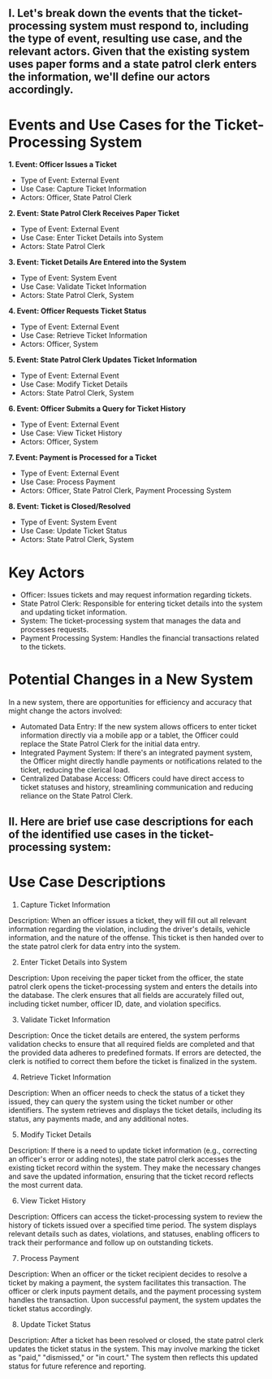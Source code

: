 ## I. Let's break down the events that the ticket-processing system must respond to, including the type of event, resulting use case, and the relevant actors. Given that the existing system uses paper forms and a state patrol clerk enters the information, we'll define our actors accordingly.

# Events and Use Cases for the Ticket-Processing System
**1. Event: Officer Issues a Ticket**

- Type of Event: External Event
- Use Case: Capture Ticket Information
- Actors: Officer, State Patrol Clerk

**2. Event: State Patrol Clerk Receives Paper Ticket**

- Type of Event: External Event
- Use Case: Enter Ticket Details into System
- Actors: State Patrol Clerk

**3. Event: Ticket Details Are Entered into the System**

- Type of Event: System Event
- Use Case: Validate Ticket Information
- Actors: State Patrol Clerk, System

**4. Event: Officer Requests Ticket Status**

- Type of Event: External Event
- Use Case: Retrieve Ticket Information
- Actors: Officer, System

**5. Event: State Patrol Clerk Updates Ticket Information**

- Type of Event: External Event
- Use Case: Modify Ticket Details
- Actors: State Patrol Clerk, System

**6. Event: Officer Submits a Query for Ticket History**

- Type of Event: External Event
- Use Case: View Ticket History
- Actors: Officer, System

**7. Event: Payment is Processed for a Ticket**

- Type of Event: External Event
- Use Case: Process Payment
- Actors: Officer, State Patrol Clerk, Payment Processing System

**8. Event: Ticket is Closed/Resolved**

- Type of Event: System Event
- Use Case: Update Ticket Status
- Actors: State Patrol Clerk, System

# Key Actors
- Officer: Issues tickets and may request information regarding tickets.
- State Patrol Clerk: Responsible for entering ticket details into the system and updating ticket information.
- System: The ticket-processing system that manages the data and processes requests.
- Payment Processing System: Handles the financial transactions related to the tickets.



# Potential Changes in a New System
In a new system, there are opportunities for efficiency and accuracy that might change the actors involved:

- Automated Data Entry: If the new system allows officers to enter ticket information directly via a mobile app or a tablet, the Officer could replace the State Patrol Clerk for the initial data entry.
- Integrated Payment System: If there's an integrated payment system, the Officer might directly handle payments or notifications related to the ticket, reducing the clerical load.
- Centralized Database Access: Officers could have direct access to ticket statuses and history, streamlining communication and reducing reliance on the State Patrol Clerk.





## II. Here are brief use case descriptions for each of the identified use cases in the ticket-processing system:

# Use Case Descriptions
1. Capture Ticket Information

Description: When an officer issues a ticket, they will fill out all relevant information regarding the violation, including the driver's details, vehicle information, and the nature of the offense. This ticket is then handed over to the state patrol clerk for data entry into the system.

2. Enter Ticket Details into System

Description: Upon receiving the paper ticket from the officer, the state patrol clerk opens the ticket-processing system and enters the details into the database. The clerk ensures that all fields are accurately filled out, including ticket number, officer ID, date, and violation specifics.

3. Validate Ticket Information

Description: Once the ticket details are entered, the system performs validation checks to ensure that all required fields are completed and that the provided data adheres to predefined formats. If errors are detected, the clerk is notified to correct them before the ticket is finalized in the system.

4. Retrieve Ticket Information

Description: When an officer needs to check the status of a ticket they issued, they can query the system using the ticket number or other identifiers. The system retrieves and displays the ticket details, including its status, any payments made, and any additional notes.

5. Modify Ticket Details

Description: If there is a need to update ticket information (e.g., correcting an officer's error or adding notes), the state patrol clerk accesses the existing ticket record within the system. They make the necessary changes and save the updated information, ensuring that the ticket record reflects the most current data.

6. View Ticket History

Description: Officers can access the ticket-processing system to review the history of tickets issued over a specified time period. The system displays relevant details such as dates, violations, and statuses, enabling officers to track their performance and follow up on outstanding tickets.

7. Process Payment

Description: When an officer or the ticket recipient decides to resolve a ticket by making a payment, the system facilitates this transaction. The officer or clerk inputs payment details, and the payment processing system handles the transaction. Upon successful payment, the system updates the ticket status accordingly.

8. Update Ticket Status

Description: After a ticket has been resolved or closed, the state patrol clerk updates the ticket status in the system. This may involve marking the ticket as "paid," "dismissed," or "in court." The system then reflects this updated status for future reference and reporting.


